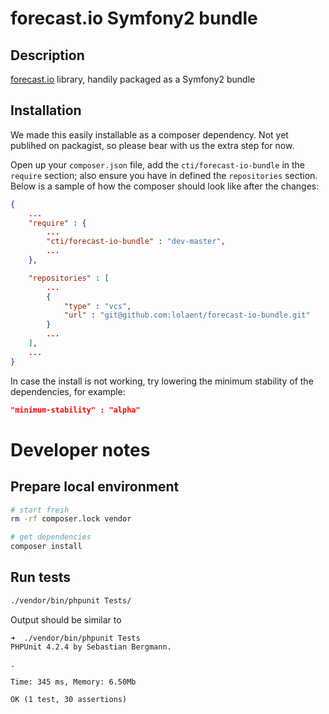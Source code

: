 # forecast.io Symfony2 bundle

## Description
[forecast.io](https://developer.forecast.io/) library, handily packaged as a Symfony2 bundle

## Installation
We made this easily installable as a composer dependency. Not yet publihed on packagist, so please bear with us the extra step for now.

Open up your `composer.json` file, add the `cti/forecast-io-bundle` in the `require` section; also ensure you have in defined the `repositories` section. Below is a sample of how the composer should look like after the changes:
```json
{
	...
	"require" : {
		...
		"cti/forecast-io-bundle" : "dev-master",
		...
	},

    "repositories" : [
    	...
		{
		    "type" : "vcs",
		    "url" : "git@github.com:lolaent/forecast-io-bundle.git"
		}
		...
    ],
    ...	
}
```

In case the install is not working, try lowering the minimum stability of the dependencies, for example:
```json
"minimum-stability" : "alpha"
```

# Developer notes

## Prepare local environment
```bash
# start fresh
rm -rf composer.lock vendor

# get dependencies
composer install
```

## Run tests
```bash
./vendor/bin/phpunit Tests/
```

Output should be similar to
```
➜  ./vendor/bin/phpunit Tests
PHPUnit 4.2.4 by Sebastian Bergmann.

.

Time: 345 ms, Memory: 6.50Mb

OK (1 test, 30 assertions)
```

